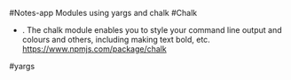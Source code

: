 #Notes-app
Modules using yargs and chalk
#Chalk
* . The chalk module enables you to style your command line output and colours and others, including making text bold, etc.
https://www.npmjs.com/package/chalk

#yargs
